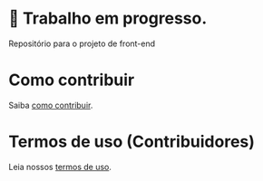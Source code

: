 # 🚧 Trabalho em progresso.

Repositório para o projeto de front-end

# Como contribuir

Saiba [como contribuir](https://github.com/idvogados/backend/blob/dev/CONTRIBUTING.md).

# Termos de uso (Contribuidores)

Leia nossos [termos de uso](https://idvogados.github.io/termos-de-uso/).
